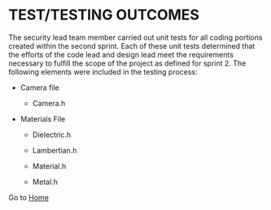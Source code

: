# TEST/TESTING OUTCOMES 

The security lead team member carried out unit tests for all coding portions created within the second sprint. Each of these unit tests determined that the efforts of the code lead and design lead meet the requirements necessary to fulfill the scope of the project as defined for sprint 2. The following elements were included in the testing process: 

- Camera file 

  - Camera.h 

- Materials File 

  - Dielectric.h 

  - Lambertian.h 

  - Material.h 

  - Metal.h
 
Go to [Home](https://github.com/gettingera/Blunder)
